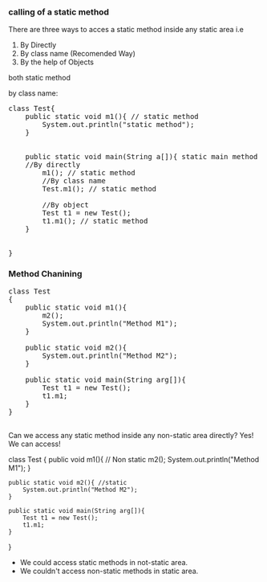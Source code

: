 ### calling of a static method

There are three ways to acces a static method inside any static area i.e
1. By Directly
2. By class name (Recomended Way)
3. By the help of Objects


both static method

by class name:
<pre>
class Test{
    public static void m1(){ // static method
        System.out.println("static method");
    } 


    public static void main(String a[]){ static main method
    //By directly
        m1(); // static method
        //By class name
        Test.m1(); // static method 

        //By object
        Test t1 = new Test();
        t1.m1(); // static method
    }


}
</pre>

### Method Chanining

<pre>
class Test
{
    public static void m1(){
        m2();
        System.out.println("Method M1");
    }

    public static void m2(){
        System.out.println("Method M2");
    }

    public static void main(String arg[]){
        Test t1 = new Test();
        t1.m1;
    }
}

</pre>
Can we access any static method inside any non-static area directly?
Yes! We can access!

class Test
{
    public void m1(){ // Non static
        m2();
        System.out.println("Method M1");
    }

    public static void m2(){ //static 
        System.out.println("Method M2");
    }

    public static void main(String arg[]){
        Test t1 = new Test();
        t1.m1;
    }
}

- We could access static methods in not-static area.
- We couldn't access non-static methods in static area.




